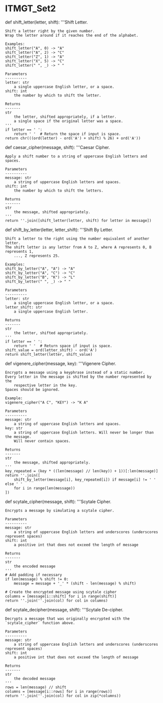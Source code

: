 # ITMGT_Set2

def shift_letter(letter, shift):
    '''Shift Letter.

    Shift a letter right by the given number.
    Wrap the letter around if it reaches the end of the alphabet.

    Examples:
    shift_letter("A", 0) -> "A"
    shift_letter("A", 2) -> "C"
    shift_letter("Z", 1) -> "A"
    shift_letter("X", 5) -> "C"
    shift_letter(" ", _) -> " "

    Parameters
    ----------
    letter: str
        a single uppercase English letter, or a space.
    shift: int
        the number by which to shift the letter.

    Returns
    -------
    str
        the letter, shifted appropriately, if a letter.
        a single space if the original letter was a space.
    '''
    if letter == ' ':
        return ' '  # Return the space if input is space.
    return chr(((ord(letter) - ord('A') + shift) % 26) + ord('A'))


def caesar_cipher(message, shift):
    '''Caesar Cipher.

    Apply a shift number to a string of uppercase English letters and spaces.

    Parameters
    ----------
    message: str
        a string of uppercase English letters and spaces.
    shift: int
        the number by which to shift the letters.

    Returns
    -------
    str
        the message, shifted appropriately.
    '''
    return ''.join([shift_letter(letter, shift) for letter in message])


def shift_by_letter(letter, letter_shift):
    '''Shift By Letter.

    Shift a letter to the right using the number equivalent of another letter.
    The shift letter is any letter from A to Z, where A represents 0, B represents 1,
        ..., Z represents 25.

    Examples:
    shift_by_letter("A", "A") -> "A"
    shift_by_letter("A", "C") -> "C"
    shift_by_letter("B", "K") -> "L"
    shift_by_letter(" ", _) -> " "

    Parameters
    ----------
    letter: str
        a single uppercase English letter, or a space.
    letter_shift: str
        a single uppercase English letter.

    Returns
    -------
    str
        the letter, shifted appropriately.
    '''
    if letter == ' ':
        return ' '  # Return space if input is space.
    shift_value = ord(letter_shift) - ord('A')
    return shift_letter(letter, shift_value)


def vigenere_cipher(message, key):
    '''Vigenere Cipher.

    Encrypts a message using a keyphrase instead of a static number.
    Every letter in the message is shifted by the number represented by the
        respective letter in the key.
    Spaces should be ignored.

    Example:
    vigenere_cipher("A C", "KEY") -> "K A"

    Parameters
    ----------
    message: str
        a string of uppercase English letters and spaces.
    key: str
        a string of uppercase English letters. Will never be longer than the message.
        Will never contain spaces.

    Returns
    -------
    str
        the message, shifted appropriately.
    '''
    key_repeated = (key * ((len(message) // len(key)) + 1))[:len(message)]
    return ''.join([
        shift_by_letter(message[i], key_repeated[i]) if message[i] != ' ' else ' '
        for i in range(len(message))
    ])


def scytale_cipher(message, shift):
    '''Scytale Cipher.

    Encrypts a message by simulating a scytale cipher.

    Parameters
    ----------
    message: str
        a string of uppercase English letters and underscores (underscores represent spaces)
    shift: int
        a positive int that does not exceed the length of message

    Returns
    -------
    str
        the encoded message
    '''
    # Add padding if necessary
    if len(message) % shift != 0:
        message = message + '_' * (shift - len(message) % shift)

    # Create the encrypted message using scytale cipher
    columns = [message[i::shift] for i in range(shift)]
    return ''.join(''.join(col) for col in columns)


def scytale_decipher(message, shift):
    '''Scytale De-cipher.

    Decrypts a message that was originally encrypted with the `scytale_cipher` function above.

    Parameters
    ----------
    message: str
        a string of uppercase English letters and underscores (underscores represent spaces)
    shift: int
        a positive int that does not exceed the length of message

    Returns
    -------
    str
        the decoded message
    '''
    rows = len(message) // shift
    columns = [message[i::rows] for i in range(rows)]
    return ''.join(''.join(col) for col in zip(*columns))
